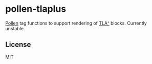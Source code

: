 pollen-tlaplus
==============
[Pollen](https://docs.racket-lang.org/pollen/) tag functions to support rendering of [TLA⁺](https://lamport.azurewebsites.net/tla/tla.html) blocks. Currently unstable.

License
-------
MIT
